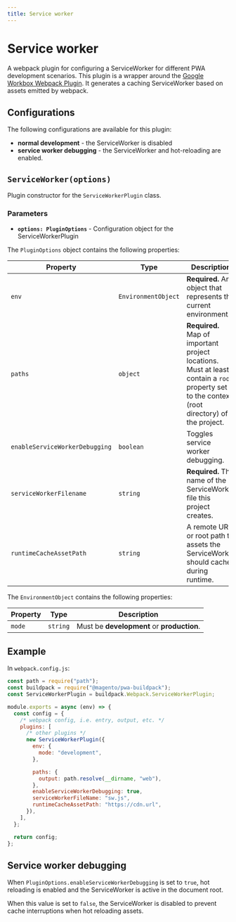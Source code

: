 ```yaml
---
title: Service worker
---
```


# Service worker

A webpack plugin for configuring a ServiceWorker for different PWA development scenarios.
This plugin is a wrapper around the [Google Workbox Webpack Plugin][].
It generates a caching ServiceWorker based on assets emitted by webpack.

[google workbox webpack plugin]: https://developers.google.com/web/tools/workbox/guides/generate-service-worker/

## Configurations

The following configurations are available for this plugin:

- **normal development** - the ServiceWorker is disabled
- **service worker debugging** - the ServiceWorker and hot-reloading are enabled.

## `ServiceWorker(options)`

Plugin constructor for the `ServiceWorkerPlugin` class.

### Parameters

- **`options: PluginOptions`** - Configuration object for the ServiceWorkerPlugin

The `PluginOptions` object contains the following properties:

| Property                       | Type                | Description                                                                                                                                   |
| ------------------------------ | ------------------- | --------------------------------------------------------------------------------------------------------------------------------------------- |
| `env`                          | `EnvironmentObject` | **Required.** An object that represents the current environment.                                                                              |
| `paths`                        | `object`            | **Required.** Map of important project locations. Must at least contain a `root` property set to the context (root directory) of the project. |
| `enableServiceWorkerDebugging` | `boolean`           | Toggles service worker debugging.                                                                                                             |
| `serviceWorkerFilename`        | `string`            | **Required.** The name of the ServiceWorker file this project creates.                                                                        |
| `runtimeCacheAssetPath`        | `string`            | A remote URL or root path to assets the ServiceWorker should cache during runtime.                                                            |

The `EnvironmentObject` contains the following properties:

| Property | Type     | Description                                |
| -------- | -------- | ------------------------------------------ |
| `mode`   | `string` | Must be **development** or **production**. |

## Example

In `webpack.config.js`:

```js
const path = require("path");
const buildpack = require("@magento/pwa-buildpack");
const ServiceWorkerPlugin = buildpack.Webpack.ServiceWorkerPlugin;

module.exports = async (env) => {
  const config = {
    /* webpack config, i.e. entry, output, etc. */
    plugins: [
      /* other plugins */
      new ServiceWorkerPlugin({
        env: {
          mode: "development",
        },

        paths: {
          output: path.resolve(__dirname, "web"),
        },
        enableServiceWorkerDebugging: true,
        serviceWorkerFileName: "sw.js",
        runtimeCacheAssetPath: "https://cdn.url",
      }),
    ],
  };

  return config;
};
```

## Service worker debugging

When `PluginOptions.enableServiceWorkerDebugging` is set to `true`, hot reloading is enabled and the ServiceWorker is active in the document root.

When this value is set to `false`, the ServiceWorker is disabled to prevent cache interruptions when hot reloading assets.
